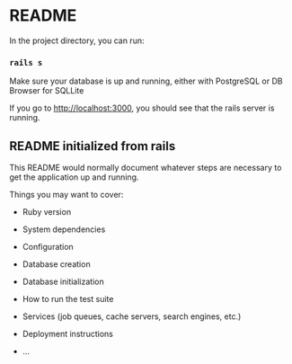 # README

In the project directory, you can run:

### `rails s`

Make sure your database is up and running, either with PostgreSQL or DB Browser for SQLLite

If you go to [http://localhost:3000](http://localhost:3000), you should see that the rails server is running.

## README initialized from rails

This README would normally document whatever steps are necessary to get the
application up and running.

Things you may want to cover:

* Ruby version

* System dependencies

* Configuration

* Database creation

* Database initialization

* How to run the test suite

* Services (job queues, cache servers, search engines, etc.)

* Deployment instructions

* ...
